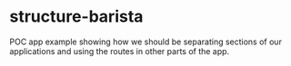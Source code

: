 # structure-barista

POC app example showing how we should be separating sections of our applications and using the routes in other parts of the app.
